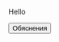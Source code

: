Hello

<link rel="stylesheet" href="/test/docs/techno.css">

<script language="JavaScript">
function explanation (id) {
    document.getElementById(id).style.display="block"; 
}
</script>

<button type="button" onclick="javascript:explanation('xxx')" class="explanationbutton">Обяснения <span class="switch-label" data-on="On" data-off="Off"></span></button><br>
<div id="xxx" style="display:none">
bla bla bla
</div>

